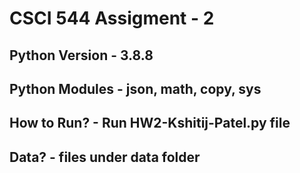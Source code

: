 
# CSCI 544 Assigment - 2

## Python Version  -  3.8.8

## Python Modules  -  json, math, copy, sys

## How to Run?  -  Run HW2-Kshitij-Patel.py file

## Data?  -  files under data folder

